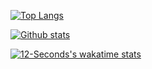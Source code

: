 [![Top Langs](https://github-readme-stats.vercel.app/api/top-langs/?username=12-Seconds&langs_count=15)](https://github.com/12-Seconds/github-readme-stats&langs_count=15)

[![Github stats](https://github-readme-stats.vercel.app/api?username=12-Seconds&show_icons=true&theme=dark)](https://github.com/12-Seconds/github-readme-stats&show_icons=true&theme=dark)

[![12-Seconds's wakatime stats](https://github-readme-stats.vercel.app/api/wakatime?username=12-Seconds)](https://github.com/12-Seconds/github-readme-stats)
